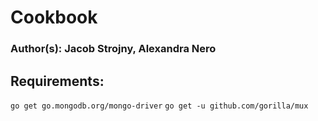 # Cookbook

### Author(s): Jacob Strojny, Alexandra Nero

## Requirements:

`go get go.mongodb.org/mongo-driver`
`go get -u github.com/gorilla/mux`